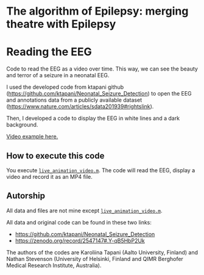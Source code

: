 # The algorithm of Epilepsy: merging theatre with Epilepsy
# Reading the EEG

Code to read the EEG as a video over time.
This way, we can see the beauty and terror of a seizure in a neonatal EEG.


I used the developed code from ktapani github (https://github.com/ktapani/Neonatal_Seizure_Detection) to open the EEG and annotations data from a publicly available dataset (https://www.nature.com/articles/sdata201939#rightslink).

Then, I developed a code to display the EEG in white lines and a dark background.

[Video example here.](https://drive.google.com/file/d/13IF-G1NOm75V0S4KOpcCh7lXi5UKm-vt/view?usp=sharing)



## How to execute this code

You execute [`live_animation_video.m`](/Reading_EEG/live_animation_video.m). The code will read the EEG, display a video and record it as an MP4 file.

## Autorship

All data and files are not mine except [`live_animation_video.m`](/Reading_EEG/live_animation_video.m).

All data and original code can be found in these two links:
- https://github.com/ktapani/Neonatal_Seizure_Detection
- https://zenodo.org/record/2547147#.Y-qB5HbP2Uk

The authors of the codes are Karoliina Tapani (Aalto University, Finland) and Nathan Stevenson (University of Helsinki, Finland and
QIMR Berghofer Medical Research Institute, Australia).
